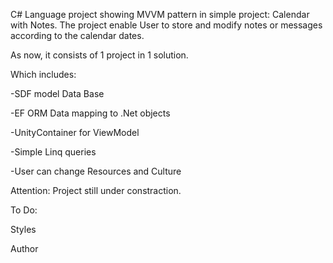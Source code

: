 C# Language project showing MVVM pattern in simple project: Calendar with Notes. The project enable User to store and modify notes or messages according to the calendar dates.

As now, it consists of 1 project in 1 solution.

Which includes:

-SDF model Data Base

-EF ORM Data mapping to .Net objects

-UnityContainer for ViewModel

-Simple Linq queries

-User can change Resources and Culture

Attention: Project still under constraction.

To Do:

Styles

Author
